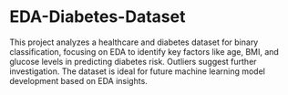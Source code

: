 # EDA-Diabetes-Dataset
This project analyzes a healthcare and diabetes dataset for binary classification, focusing on EDA to identify key factors like age, BMI, and glucose levels in predicting diabetes risk. Outliers suggest further investigation. The dataset is ideal for future machine learning model development based on EDA insights.
